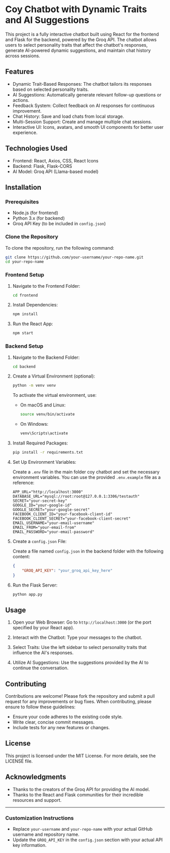 # Coy Chatbot with Dynamic Traits and AI Suggestions

This project is a fully interactive chatbot built using React for the frontend and Flask for the backend, powered by the Groq API. The chatbot allows users to select personality traits that affect the chatbot's responses, generate AI-powered dynamic suggestions, and maintain chat history across sessions.

## Features

- Dynamic Trait-Based Responses: The chatbot tailors its responses based on selected personality traits.
- AI Suggestions: Automatically generate relevant follow-up questions or actions.
- Feedback System: Collect feedback on AI responses for continuous improvement.
- Chat History: Save and load chats from local storage.
- Multi-Session Support: Create and manage multiple chat sessions.
- Interactive UI: Icons, avatars, and smooth UI components for better user experience.

## Technologies Used

- Frontend: React, Axios, CSS, React Icons
- Backend: Flask, Flask-CORS
- AI Model: Groq API (Llama-based model)

## Installation

### Prerequisites

- Node.js (for frontend)
- Python 3.x (for backend)
- Groq API Key (to be included in `config.json`)

### Clone the Repository

To clone the repository, run the following command:

```bash
git clone https://github.com/your-username/your-repo-name.git
cd your-repo-name
```

### Frontend Setup

1. Navigate to the Frontend Folder:

   ```bash
   cd frontend
   ```

2. Install Dependencies:

   ```bash
   npm install
   ```

3. Run the React App:

   ```bash
   npm start
   ```

### Backend Setup

1. Navigate to the Backend Folder:

   ```bash
   cd backend
   ```

2. Create a Virtual Environment (optional):

   ```bash
   python -m venv venv
   ```

   To activate the virtual environment, use:

   - On macOS and Linux:
     ```bash
     source venv/bin/activate
     ```

   - On Windows:
     ```bash
     venv\Scripts\activate
     ```

3. Install Required Packages:

   ```bash
   pip install -r requirements.txt
   ```

4. Set Up Environment Variables:

   Create a `.env` file in the main folder coy chatbot and set the necessary environment variables. You can use the provided `.env.example` file as a reference:

   ```plaintext
   APP_URL="http://localhost:3000"
   DATABASE_URL="mysql://root:root@127.0.0.1:3306/testauth"
   SECRET="your-secret-key"
   GOOGLE_ID="your-google-id"
   GOOGLE_SECRET="your-google-secret"
   FACEBOOK_CLIENT_ID="your-facebook-client-id"
   FACEBOOK_CLIENT_SECRET="your-facebook-client-secret"
   EMAIL_USERNAME="your-email-username"
   EMAIL_FROM="your-email-from"
   EMAIL_PASSWORD="your-email-password"
   ```

5. Create a `config.json` File:

   Create a file named `config.json` in the backend folder with the following content:

   ```json
   {
       "GROQ_API_KEY": "your_groq_api_key_here"
   }
   ```

6. Run the Flask Server:

   ```bash
   python app.py
   ```

## Usage

1. Open your Web Browser: Go to `http://localhost:3000` (or the port specified by your React app).

2. Interact with the Chatbot: Type your messages to the chatbot.

3. Select Traits: Use the left sidebar to select personality traits that influence the AI's responses.

4. Utilize AI Suggestions: Use the suggestions provided by the AI to continue the conversation.

## Contributing

Contributions are welcome! Please fork the repository and submit a pull request for any improvements or bug fixes. When contributing, please ensure to follow these guidelines:

- Ensure your code adheres to the existing code style.
- Write clear, concise commit messages.
- Include tests for any new features or changes.

## License

This project is licensed under the MIT License. For more details, see the LICENSE file.

## Acknowledgments

- Thanks to the creators of the Groq API for providing the AI model.
- Thanks to the React and Flask communities for their incredible resources and support.

---

### Customization Instructions

- Replace `your-username` and `your-repo-name` with your actual GitHub username and repository name.
- Update the `GROQ_API_KEY` in the `config.json` section with your actual API key information.

